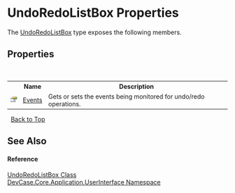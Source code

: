 # UndoRedoListBox Properties
 

The <a href="T_DevCase_Core_Application_UserInterface_UndoRedoListBox">UndoRedoListBox</a> type exposes the following members.


## Properties
&nbsp;<table><tr><th></th><th>Name</th><th>Description</th></tr><tr><td>![Public property](media/pubproperty.gif "Public property")</td><td><a href="P_DevCase_Core_Application_UserInterface_UndoRedoListBox_Events">Events</a></td><td>
Gets or sets the events being monitored for undo/redo operations.</td></tr></table>&nbsp;
<a href="#undoredolistbox-properties">Back to Top</a>

## See Also


#### Reference
<a href="T_DevCase_Core_Application_UserInterface_UndoRedoListBox">UndoRedoListBox Class</a><br /><a href="N_DevCase_Core_Application_UserInterface">DevCase.Core.Application.UserInterface Namespace</a><br />